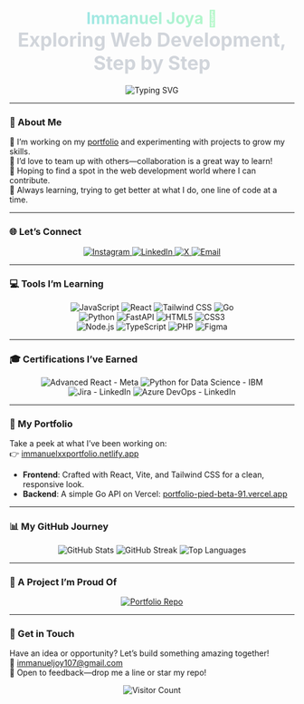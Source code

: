 <!-- Header with subtle gradient and minimalist animation -->
<h1 align="center">
  <span style="background: linear-gradient(90deg, #A0E7E5, #B4F8C8); -webkit-background-clip: text; -webkit-text-fill-color: transparent;">
    Immanuel Joya 🌌
  </span><br/>
  <span style="font-size: 1.2em; color: #D1D5DB;">Exploring Web Development, Step by Step</span>
</h1>

<p align="center">
  <img src="https://readme-typing-svg.herokuapp.com?font=JetBrains+Mono&size=16&color=A0E7E5&center=true&vCenter=true&width=450&lines= Full-stack+Learner+%7C+Code+Tinkerer+%7C+Tech+Curious" alt="Typing SVG" />
</p>

---

### 🌱 About Me
🔭 I’m working on my <a href="https://immanuelxxportfolio.netlify.app" target="_blank">portfolio</a> and experimenting with projects to grow my skills.<br/>
👯 I’d love to team up with others—collaboration is a great way to learn!<br/>
🤝 Hoping to find a spot in the web development world where I can contribute.<br/>
🌿 Always learning, trying to get better at what I do, one line of code at a time.<br/>

---

### 🌐 Let’s Connect
<p align="center">
  <a href="https://instagram.com/immanuel__joy" target="_blank">
    <img src="https://img.shields.io/badge/Instagram-%23E4405F.svg?logo=Instagram&logoColor=white&style=flat-square" alt="Instagram" />
  </a>
  <a href="https://www.linkedin.com/in/immanuel-joy-178b66294/" target="_blank">
    <img src="https://img.shields.io/badge/LinkedIn-%230077B5.svg?logo=linkedin&logoColor=white&style=flat-square" alt="LinkedIn" />
  </a>
  <a href="https://x.com/ImmanuelJoy17" target="_blank">
    <img src="https://img.shields.io/badge/X-%23000000.svg?logo=X&logoColor=white&style=flat-square" alt="X" />
  </a>
  <a href="mailto:immanueljoy107@gmail.com">
    <img src="https://img.shields.io/badge/Email-%23D14836.svg?logo=gmail&logoColor=white&style=flat-square" alt="Email" />
  </a>
</p>

---

### 💻 Tools I’m Learning
<p align="center">
  <img src="https://img.shields.io/badge/JavaScript-%23F7DF1E.svg?style=flat-square&logo=javascript&logoColor=black" alt="JavaScript" />
  <img src="https://img.shields.io/badge/React-%2361DAFB.svg?style=flat-square&logo=react&logoColor=black" alt="React" />
  <img src="https://img.shields.io/badge/TailwindCSS-%2338B2AC.svg?style=flat-square&logo=tailwind-css&logoColor=white" alt="Tailwind CSS" />
  <img src="https://img.shields.io/badge/Go-%2300ADD8.svg?style=flat-square&logo=go&logoColor=white" alt="Go" /><br/>
  <img src="https://img.shields.io/badge/Python-%233670A0.svg?style=flat-square&logo=python&logoColor=ffdd54" alt="Python" />
  <img src="https://img.shields.io/badge/FastAPI-%23005571.svg?style=flat-square&logo=fastapi&logoColor=white" alt="FastAPI" />
  <img src="https://img.shields.io/badge/HTML5-%23E34F26.svg?style=flat-square&logo=html5&logoColor=white" alt="HTML5" />
  <img src="https://img.shields.io/badge/CSS3-%231572B6.svg?style=flat-square&logo=css3&logoColor=white" alt="CSS3" /><br/>
  <img src="https://img.shields.io/badge/Node.js-%236DA55F.svg?style=flat-square&logo=node.js&logoColor=white" alt="Node.js" />
  <img src="https://img.shields.io/badge/TypeScript-%23007ACC.svg?style=flat-square&logo=typescript&logoColor=white" alt="TypeScript" />
  <img src="https://img.shields.io/badge/PHP-%23777BB4.svg?style=flat-square&logo=php&logoColor=white" alt="PHP" />
  <img src="https://img.shields.io/badge/Figma-%23F24E1E.svg?style=flat-square&logo=figma&logoColor=white" alt="Figma" />
</p>

---

### 🎓 Certifications I’ve Earned
<p align="center">
  <img src="https://img.shields.io/badge/Advanced%20React-Meta-%2300ADD8.svg?style=flat-square&logo=react&logoColor=white" alt="Advanced React - Meta" /> 
  <img src="https://img.shields.io/badge/Python%20for%20Data%20Science-IBM-%233670A0.svg?style=flat-square&logo=python&logoColor=ffdd54" alt="Python for Data Science - IBM" /><br/>
  <img src="https://img.shields.io/badge/Jira-LinkedIn-%230077B5.svg?style=flat-square&logo=linkedin&logoColor=white" alt="Jira - LinkedIn" />
  <img src="https://img.shields.io/badge/Azure%20DevOps-LinkedIn-%230077B5.svg?style=flat-square&logo=linkedin&logoColor=white" alt="Azure DevOps - LinkedIn" />
</p>

---

### 🌟 My Portfolio
Take a peek at what I’ve been working on:<br/>
👉 <a href="https://immanuelxxportfolio.netlify.app" target="_blank">immanuelxxportfolio.netlify.app</a>  
- **Frontend**: Crafted with React, Vite, and Tailwind CSS for a clean, responsive look.  
- **Backend**: A simple Go API on Vercel: <a href="https://portfolio-pied-beta-91.vercel.app" target="_blank">portfolio-pied-beta-91.vercel.app</a>

---

### 📊 My GitHub Journey
<p align="center">
  <img src="https://github-readme-stats.vercel.app/api?username=ImmanuelJoya&show_icons=true&theme=dracula&hide_border=true&bg_color=1F2227" alt="GitHub Stats" />
  <img src="https://github-readme-streak-stats.herokuapp.com/?user=ImmanuelJoya&theme=dracula&hide_border=true&background=1F2227" alt="GitHub Streak" />
  <img src="https://github-readme-stats.vercel.app/api/top-langs/?username=ImmanuelJoya&layout=compact&theme=dracula&hide_border=true&bg_color=1F2227" alt="Top Languages" />
</p>

---

### 🔧 A Project I’m Proud Of
<p align="center">
  <a href="https://github.com/ImmanuelJoya/Portfolio">
    <img src="https://github-readme-stats.vercel.app/api/pin/?username=ImmanuelJoya&repo=Portfolio&theme=dracula&hide_border=true&bg_color=1F2227" alt="Portfolio Repo" />
  </a>
</p>

---

### 🌌 Get in Touch
Have an idea or opportunity? Let’s build something amazing together!<br/>
📧 <a href="mailto:immanueljoy107@gmail.com">immanueljoy107@gmail.com</a>  
💬 Open to feedback—drop me a line or star my repo!

<p align="center">
  <img src="https://visitcount.itsvg.in/api?id=ImmanuelJoya&icon=0&color=9" alt="Visitor Count" />
</p>
<!-- Made with curiosity and a lot of coffee -->
